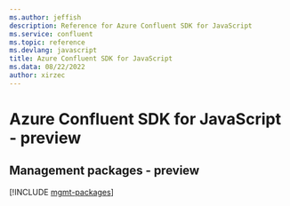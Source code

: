 ```yaml
---
ms.author: jeffish
description: Reference for Azure Confluent SDK for JavaScript
ms.service: confluent
ms.topic: reference
ms.devlang: javascript
title: Azure Confluent SDK for JavaScript
ms.data: 08/22/2022
author: xirzec
---
```

# Azure Confluent SDK for JavaScript - preview

## Management packages - preview
[!INCLUDE [mgmt-packages](confluent-mgmt-index.md)]